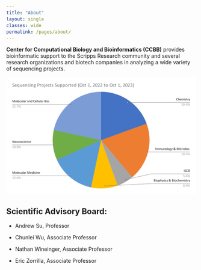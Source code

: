 ```yaml
---
title: "About"
layout: single
classes: wide
permalink: /pages/about/
---
```


**Center for Computational Biology and Bioinformatics (CCBB)** provides bioinformatic support to the Scripps Research community and several research organizations and biotech companies in analyzing a wide variety of sequencing projects.

![LIMS Plot](../assets/images/lims_plot.svg.svg)


## Scientific Advisory Board:

* Andrew Su, Professor

* Chunlei Wu, Associate Professor 

* Nathan Wineinger, Associate Professor
  
* Eric Zorrilla, Associate Professor
